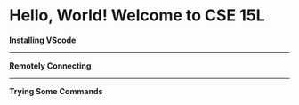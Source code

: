 # Hello, World! Welcome to CSE 15L

**Installing VScode**

---

**Remotely Connecting**

---

**Trying Some Commands**
